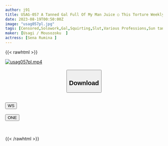 ```yaml
---
author: j91
title: USAG-057 A Tanned Gal Full Of My Man Juice ○ This Torture Weekly Rape It's The Estrus Season, So Use It As You Like Super Masochistic Surfer Lumina Sena
date: 2023-08-19T00:50:00Z
image: "usag057pl.jpg"
tags: [Censored,Solowork,Gal,Squirting,Slut,Various Professions,Sun tan	 ]
maker: [Usagi / Mousozoku  ]
actress: [Sena Rumina ]
---
```



{{< rawhtml >}}

<div class="video" data-videoid="vbhhjrnpq8s4">
    <a href="javascript:;">
        <img src="https://my.j91.asia/posts/usag057pl/usag057pl.jpg" width="WIDTH" height="HEIGHT" alt="usag057pl.mp4" loading="lazy">
    </a>
</div>

<script type="text/javascript" src="https://j91.asia/asset/on-demand-ws.js"></script>

<br>
  <link rel="stylesheet" href="https://j91.asia/asset/bs5.css">
  
  <center>
  <button class="btn btn-primary" type="button" data-bs-toggle="collapse" data-bs-target=".multi-collapse" aria-expanded="false" aria-controls="multiCollapseExample1 multiCollapseExample2"><h2>Download</h2></button></center>
</p>
<div class="row">
  <div class="col">
    <div class="collapse multi-collapse" id="multiCollapseExample1">
      <div class="card card-body">
	      	      <br>
<div class="buttons">  
<a href="https://wolfstream.tv/vbhhjrnpq8s4"><button class="btn-hover color-3"><i class="fa fa-download"></i> WS</button></a></div>
    </div>
  </div>
</div>
  <div class="col">
    <div class="collapse multi-collapse" id="multiCollapseExample2">
      <div class="card card-body">
	      <br>
<div class="buttons">
    <a href="https://oneupload.to/1wx18vs4kz6c"><button class="btn-hover color-9"><i class="fa fa-download"></i> ONE</button></a></div>
<br><br>
      </div>
    </div>
  </div>
</div>

{{< /rawhtml >}}